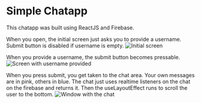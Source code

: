 # Simple Chatapp

This chatapp was built using ReactJS and Firebase.

When you open, the initial screen just asks you to provide a username. Submit button is disabled if username is empty.
![Initial screen](https://i.imgur.com/VkqpVgr.png)

When you provide a username, the submit button becomes pressable.
![Screen with username provided](https://i.imgur.com/kmDmyu6.png)

When you press submit, you get taken to the chat area. Your own messages are in pink, others in blue.
The chat just uses realtime listeners on the chat on the firebase and returns it.
Then the useLayoutEffect runs to scroll the user to the bottom.
![Window with the chat](https://i.imgur.com/8iIovzV.png)

